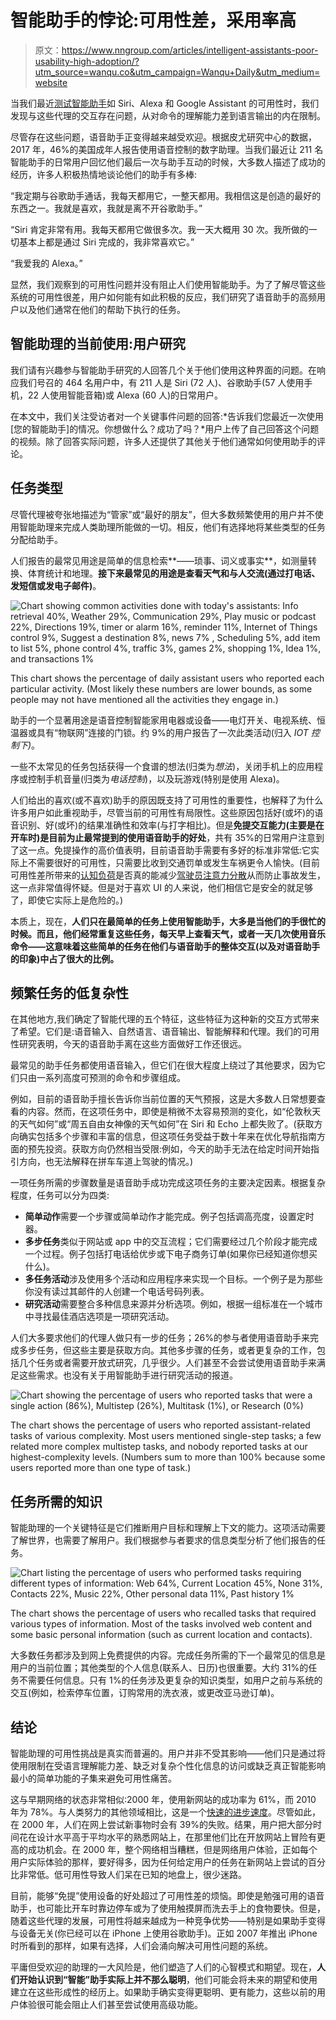 # 智能助手的悖论:可用性差，采用率高

> 原文：<https://www.nngroup.com/articles/intelligent-assistants-poor-usability-high-adoption/?utm_source=wanqu.co&utm_campaign=Wanqu+Daily&utm_medium=website>



当我们最近[测试智能助手](https://www.nngroup.com/articles/intelligent-assistant-usability/)如 Siri、Alexa 和 Google Assistant 的可用性时，我们发现与这些代理的交互存在问题，从对命令的理解能力差到语言输出的内在限制。

尽管存在这些问题，语音助手正变得越来越受欢迎。根据皮尤研究中心的数据，2017 年，46%的美国成年人报告使用语音控制的数字助理。当我们最近让 211 名智能助手的日常用户回忆他们最后一次与助手互动的时候，大多数人描述了成功的经历，许多人积极热情地谈论他们的助手有多棒:

“我定期与谷歌助手通话，我每天都用它，一整天都用。我相信这是创造的最好的东西之一。我就是喜欢，我就是离不开谷歌助手。”

“Siri 肯定非常有用。我每天都用它做很多次。我一天大概用 30 次。我所做的一切基本上都是通过 Siri 完成的，我非常喜欢它。”

“我爱我的 Alexa。”

显然，我们观察到的可用性问题并没有阻止人们使用智能助手。为了了解尽管这些系统的可用性很差，用户如何能有如此积极的反应，我们研究了语音助手的高频用户以及他们通常在他们的帮助下执行的任务。

## 智能助理的当前使用:用户研究

我们请有兴趣参与智能助手研究的人回答几个关于他们使用这种界面的问题。在响应我们号召的 464 名用户中，有 211 人是 Siri (72 人)、谷歌助手(57 人使用手机，22 人使用智能音箱)或 Alexa (60 人)的日常用户。

在本文中，我们关注受访者对一个关键事件问题的回答:*告诉我们您最近一次使用[您的智能助手]的情况。你想做什么？成功了吗？*用户上传了自己回答这个问题的视频。除了回答实际问题，许多人还提供了其他关于他们通常如何使用助手的评论。

## 任务类型

尽管代理被夸张地描述为“管家”或“最好的朋友”，但大多数频繁使用的用户并不使用智能助理来完成人类助理所能做的一切。相反，他们有选择地将某些类型的任务分配给助手。

人们报告的最常见用途是简单的信息检索**——琐事、词义或事实**，如测量转换、体育统计和地理。**接下来最常见的用途是查看天气和与人交流(通过打电话、发短信或发电子邮件)**。

![Chart showing common activities done with today's assistants: Info retrieval 40%, Weather 29%, Communication 29%, Play music or podcast 22%, Directions 19%, timer or alarm 16%, reminder 11%, Internet of Things control 9%, Suggest a destination 8%, news 7% , Scheduling 5%, add item to list 5%, phone control 4%, traffic 3%, games 2%, shopping 1%, Idea 1%, and transactions 1%](img/488e8e2f0ed8342c59a9d29defa50cc0.png)

This chart shows the percentage of daily assistant users who reported each particular activity. (Most likely these numbers are lower bounds, as some people may not have mentioned all the activities they engage in.)



助手的一个显著用途是语音控制智能家用电器或设备——电灯开关、电视系统、恒温器或具有“物联网”连接的门锁。约 9%的用户报告了一次此类活动(归入 *IOT 控制下)*。

一些不太常见的任务包括获得一个食谱的想法(归类为*想法*)，关闭手机上的应用程序或控制手机音量(归类为*电话控制*)，以及玩游戏(特别是使用 Alexa)。

人们给出的喜欢(或不喜欢)助手的原因既支持了可用性的重要性，也解释了为什么许多用户如此重视助手，尽管当前的可用性有局限性。这些原因包括好(或坏)的语音识别、好(或坏)的结果准确性和效率(与打字相比)。但是**免提交互能力(主要是在开车时)是目前为止最常提到的使用语音助手的好处**，共有 35%的日常用户注意到了这一点。免提操作的高价值表明，目前语音助手需要有多好的标准非常低:它实际上不需要很好的可用性，只需要比收到交通罚单或发生车祸更令人愉快。(目前可用性差所带来的[认知负荷](https://www.nngroup.com/articles/minimize-cognitive-load/)是否真的能减少[驾驶员注意力分散](https://www.nngroup.com/articles/distracted-driving-ux/)从而防止事故发生，这一点非常值得怀疑。但是对于喜欢 UI 的人来说，他们相信它是安全的就足够了，即使它实际上是危险的。)

本质上，现在，**人们只在最简单的任务上使用智能助手，大多是当他们的手很忙的时候。而且，他们经常重复这些任务，每天早上查看天气，或者一天几次使用音乐命令——这意味着这些简单的任务在他们与语音助手的整体交互(以及对语音助手的印象)中占了很大的比例。**

## 频繁任务的低复杂性

在其他地方,我们确定了智能代理的五个特征，这些特征为这种新的交互方式带来了希望。它们是:语音输入、自然语言、语音输出、智能解释和代理。我们的可用性研究表明，今天的语音助手离在这些方面做好工作还很远。

最常见的助手任务都使用语音输入，但它们在很大程度上绕过了其他要求，因为它们只由一系列高度可预测的命令和步骤组成。

例如，目前的语音助手擅长告诉你当前位置的天气预报，这是大多数人日常想要查看的内容。然而，在这项任务中，即使是稍微不太容易预测的变化，如“伦敦秋天的天气如何”或“周五自由女神像的天气如何”在 Siri 和 Echo 上都失败了。(获取方向确实包括多个步骤和丰富的信息，但这项任务受益于数十年来在优化导航指南方面的预先投资。获取方向仍然相当受限:例如，今天的助手无法在给定时间开始指引方向，也无法解释在拼车车道上驾驶的情况。)

一项任务所需的步骤数量是语音助手成功完成这项任务的主要决定因素。根据复杂程度，任务可以分为四类:

*   **简单动作**需要一个步骤或简单动作才能完成。例子包括调高亮度，设置定时器。
*   **多步任务**类似于网站或 app 中的交互流程；它们需要经过几个阶段才能完成一个过程。例子包括打电话给优步或下电子商务订单(如果你已经知道你想买什么)。
*   **多任务活动**涉及使用多个活动和应用程序来实现一个目标。一个例子是为那些你没有读过其邮件的人创建一个电话号码列表。
*   **研究活动**需要整合多种信息来源并分析选项。例如，根据一组标准在一个城市中寻找最佳酒店选项是一项研究活动。

人们大多要求他们的代理人做只有一步的任务；26%的参与者使用语音助手来完成多步任务，但这些主要是获取方向。其他多步骤的任务，或者更复杂的工作，包括几个任务或者需要开放式研究，几乎很少。人们甚至不会尝试使用语音助手来满足这些需求。也没有关于用智能助手进行研究活动的报道。

![Chart showing the percentage of users who reported tasks that were a single action (86%), Multistep (26%), Multitask (1%), or Research (0%)](img/b2fd55f3d0ca1d8c7f34438b9bb32aec.png)

The chart shows the percentage of users who reported assistant-related tasks of various complexity. Most users mentioned single-step tasks; a few related more complex multistep tasks, and nobody reported tasks at our highest-complexity levels. (Numbers sum to more than 100% because some users reported more than one type of task.)



## 任务所需的知识

智能助理的一个关键特征是它们推断用户目标和理解上下文的能力。这项活动需要了解世界，也需要了解用户。我们根据参与者要求的信息类型分析了他们报告的任务。

![Chart listing the percentage of users who performed tasks requiring different types of information: Web 64%, Current Location 45%, None 31%, Contacts 22%, Music 22%, Other personal data 11%, Past history 1%](img/508728228aa671d300087a6fd0e55af5.png)

The chart shows the percentage of users who recalled tasks that required various types of information. Most of the tasks involved web content and some basic personal information (such as current location and contacts).



大多数任务都涉及到网上免费提供的内容。完成任务所需的下一个最常见的信息是用户的当前位置；其他类型的个人信息(联系人、日历)也很重要。大约 31%的任务不需要任何信息。只有 1%的任务涉及更复杂的知识类型，如用户之前与系统的交互(例如，检索停车位置，订购常用的洗衣液，或更改亚马逊订单)。

## 结论

智能助理的可用性挑战是真实而普遍的。用户并非不受其影响——他们只是通过将使用限制在受语言理解能力差、缺乏对复杂个性化信息的访问或缺乏真正智能影响最小的简单功能的子集来避免可用性痛苦。

这与早期网络的状态非常相似:2000 年，使用新网站的成功率为 61%，而 2010 年为 78%。与人类努力的其他领域相比，这是一个[快速的进步速度](https://www.nngroup.com/articles/progress-in-usability-fast-or-slow/)。尽管如此，在 2000 年，人们在网上尝试新事物时会有 39%的失败。结果，用户把大部分时间花在设计水平高于平均水平的熟悉网站上，在那里他们比在开放网站上冒险有更高的成功机会。在 2000 年，整个网络相当糟糕，但是网络用户体验，正如每个用户实际体验的那样，要好得多，因为任何给定用户的任务在新网站上尝试的百分比非常低。低可用性导致人们呆在已知的地盘上，很少迷路。

目前，能够“免提”使用设备的好处超过了可用性差的烦恼。即使是勉强可用的语音助手，也可能比开车时靠边停车或为了使用触摸屏而洗去手上的食物要快。但是，随着这些代理的发展，可用性将越来越成为一种竞争优势——特别是如果助手变得与设备无关(你已经可以在 iPhone 上使用谷歌助手)。正如 2007 年推出 iPhone 时所看到的那样，如果有选择，人们会涌向解决可用性问题的系统。

平庸但受欢迎的助理的一大风险是，他们塑造了人们的心智模式和期望。现在，**人们开始认识到“智能”助手实际上并不那么聪明**，他们可能会将未来的期望和使用建立在这些形成性的经历上。如果助手确实变得更聪明、更有能力，这些以前的用户体验很可能会阻止人们甚至尝试使用高级功能。

